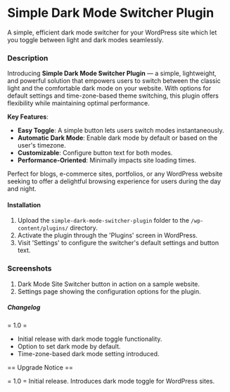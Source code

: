 #  Simple Dark Mode Switcher Plugin

A simple, efficient dark mode switcher for your WordPress site which let you toggle between light and dark modes seamlessly.

### Description

Introducing **Simple Dark Mode Switcher Plugin** — a simple, lightweight, and powerful solution that empowers users to switch between the classic light and the comfortable dark mode on your website. With options for default settings and time-zone-based theme switching, this plugin offers flexibility while maintaining optimal performance.

**Key Features**:

- **Easy Toggle**: A simple button lets users switch modes instantaneously.
- **Automatic Dark Mode**: Enable dark mode by default or based on the user's timezone.
- **Customizable**: Configure button text for both modes.
- **Performance-Oriented**: Minimally impacts site loading times.
  
Perfect for blogs, e-commerce sites, portfolios, or any WordPress website seeking to offer a delightful browsing experience for users during the day and night.

#### Installation

1. Upload the `simple-dark-mode-switcher-plugin` folder to the `/wp-content/plugins/` directory.
2. Activate the plugin through the 'Plugins' screen in WordPress.
3. Visit 'Settings' to configure the switcher's default settings and button text.

### Screenshots 

1. Dark Mode Site Switcher button in action on a sample website.
2. Settings page showing the configuration options for the plugin.

##### Changelog

= 1.0 =
* Initial release with dark mode toggle functionality.
* Option to set dark mode by default.
* Time-zone-based dark mode setting introduced.

== Upgrade Notice ==

= 1.0 =
Initial release. Introduces dark mode toggle for WordPress sites.
